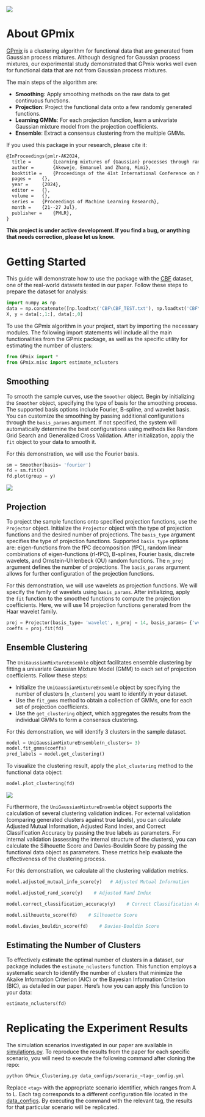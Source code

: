 

![](projection_illustration.png)

# About GPmix

[GPmix](GPmix) is a clustering algorithm for functional data that are generated from Gaussian process mixtures. Although designed for Gaussian process mixtures, our experimental study demonstrated that GPmix works well even for functional data that are not from Gaussian process mixtures.

The main steps of the algorithm are:

<ul>
 <li><strong>Smoothing</strong>: Apply smoothing methods on the raw data to get continuous functions.</li>
 <li><strong>Projection</strong>: Project the functional data onto a few randomly generated functions.</li>
 <li><strong>Learning GMMs</strong>: For each projection function, learn a univariate Gaussian mixture model from the projection coefficients.</li>
 <li><strong>Ensemble</strong>: Extract a consensus clustering from the multiple GMMs.</li>
</ul>

If you used this package in your research, please cite it:
```latex
@InProceedings{pmlr-AK2024,
  title =        {Learning mixtures of {Gaussian} processes through random projection},
  author =       {Akeweje, Emmanuel and Zhang, Mimi},
  booktitle = 	 {Proceedings of the 41st International Conference on Machine Learning},
  pages = 	 {},
  year = 	 {2024},
  editor = 	 {},
  volume = 	 {},
  series = 	 {Proceedings of Machine Learning Research},
  month = 	 {21--27 Jul},
  publisher =    {PMLR},
}
```

**This project is under active development. If you find a bug, or anything that needs correction, please let us know.** 

# Getting Started

This guide will demonstrate how to use the package with the [CBF](CBF) dataset, one of the real-world datasets tested in our paper. Follow these steps to prepare the dataset for analysis:

```python
import numpy as np
data = np.concatenate([np.loadtxt('CBF\CBF_TEST.txt'), np.loadtxt('CBF\CBF_TRAIN.txt')])
X, y = data[:,1:], data[:,0]
```

To use the GPmix algorithm in your project, start by importing the necessary modules. The following import statements will include all the main functionalities from the GPmix package, as well as the specific utility for estimating the number of clusters:

```python
from GPmix import *
from GPmix.misc import estimate_nclusters
```

## Smoothing

To smooth the sample curves, use the `Smoother` object. Begin by initializing the `Smoother` object, specifying the type of basis for the smoothing process. The supported basis options include Fourier, B-spline, and wavelet basis. You can customize the smoothing by passing additional configurations through the `basis_params` argument. If not specified, the system will automatically determine the best configurations using methods like Random Grid Search and Generalized Cross Validation. After initialization, apply the `fit` object to your data to smooth it.

For this demonstration, we will use the Fourier basis.

```python
sm = Smoother(basis= 'fourier')
fd = sm.fit(X)
fd.plot(group = y)
```
![](cbf_smooth.png)

## Projection

To project the sample functions onto specified projection functions, use the `Projector` object. Initialize the `Projector` object with the type of projection functions and the desired number of projections. The `basis_type` argument specifies the type of projection functions. Supported `basis_type` options are: eigen-functions from the fPC decomposition (fPC), random linear combinations of eigen-functions (rl-fPC), B-splines, Fourier basis, discrete wavelets, and Ornstein-Uhlenbeck (OU) random functions. The `n_proj` argument defines the number of projections. The `basis_params` argument allows for further configuration of the projection functions.

For this demonstration, we will use wavelets as projection functions. We will specify the family of wavelets using `basis_params`. After initializing, apply the `fit` function to the smoothed functions to compute the projection coefficients. Here, we will use 14 projection functions generated from the Haar wavelet family.

```python
proj = Projector(basis_type= 'wavelet', n_proj = 14, basis_params= {'wv_name': 'haar'})
coeffs = proj.fit(fd)
```

## Ensemble Clustering

The `UniGaussianMixtureEnsemble` object facilitates ensemble clustering by fitting a univariate Gaussian Mixture Model (GMM) to each set of projection coefficients. Follow these steps:

- Initialize the `UniGaussianMixtureEnsemble` object by specifying the number of clusters (`n_clusters`) you want to identify in your dataset.
- Use the `fit_gmms` method to obtain a collection of GMMs, one for each set of projection coefficients.
- Use the `get_clustering` object, which aggregates the results from the individual GMMs to form a consensus clustering.

  
For this demonstration, we will identify 3 clusters in the sample dataset.

```python
model = UniGaussianMixtureEnsemble(n_clusters= 3)
model.fit_gmms(coeffs)
pred_labels = model.get_clustering()
```
To visualize the clustering result, apply the `plot_clustering` method to the functional data object:

```python
model.plot_clustering(fd)
```
![](cbf_clustering.png)

Furthermore, the `UniGaussianMixtureEnsemble` object supports the calculation of several clustering validation indices. For external validation (comparing generated clusters against true labels), you can calculate Adjusted Mutual Information, Adjusted Rand Index, and Correct Classification Accuracy by passing the true labels as parameters. For internal validation (assessing the internal structure of the clusters), you can calculate the Silhouette Score and Davies-Bouldin Score by passing the functional data object as parameters. These metrics help evaluate the effectiveness of the clustering process.

For this demonstration, we calculate all the clustering validation metrics.

```python
model.adjusted_mutual_info_score(y)   # Adjusted Mutual Information

model.adjusted_rand_score(y)    # Adjusted Rand Index

model.correct_classification_accuracy(y)    # Correct Classification Accuracy

model.silhouette_score(fd)    # Silhouette Score

model.davies_bouldin_score(fd)    # Davies-Bouldin Score
```


## Estimating the Number of Clusters
To effectively estimate the optimal number of clusters in a dataset, our package includes the `estimate_nclusters` function. This function employs a systematic search to identify the number of clusters that minimize the Akaike Information Criterion (AIC) or the Bayesian Information Criterion (BIC), as detailed in our paper. Here’s how you can apply this function to your data:

```python
estimate_nclusters(fd)
```


# Replicating the Experiment Results
The simulation scenarios investigated in our paper are available in [simulations.py](simulations.py). To reproduce the results from the paper for each specific scenario, you will need to execute the following command after cloning the repo:

 ```bash
 python GPmix_Clustering.py data_configs/scenario_<tag>_config.yml
```

Replace `<tag>` with the appropriate scenario identifier, which ranges from A to L. Each tag corresponds to a different configuration file located in the [data_configs](data_configs). By executing the command with the relevant tag, the results for that particular scenario will be replicated. 

